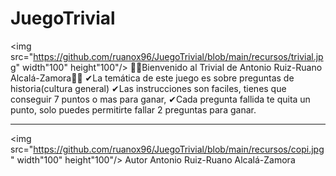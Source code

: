 # JuegoTrivial

<img src="https://github.com/ruanox96/JuegoTrivial/blob/main/recursos/trivial.jpg" width"100" height"100"/>
🎁🤞Bienvenido al Trivial de Antonio Ruiz-Ruano Alcalá-Zamora🤞🎁
✔La temática de este juego es sobre preguntas de historia(cultura general)
✔Las instrucciones son faciles, tienes que conseguir 7 puntos o mas para ganar,
✔Cada pregunta fallida te quita un punto, solo puedes permitirte fallar 2 preguntas para ganar.

---

<img src="https://github.com/ruanox96/JuegoTrivial/blob/main/recursos/copi.jpg" width"100" height"100"/>
Autor
Antonio Ruiz-Ruano Alcalá-Zamora